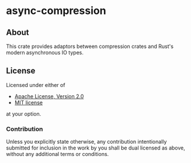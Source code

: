 # async-compression

## About

This crate provides adaptors between compression crates and Rust's modern
asynchronous IO types.

## License

Licensed under either of

 * [Apache License, Version 2.0](LICENSE-APACHE)
 * [MIT license](LICENSE-MIT)

at your option.

### Contribution

Unless you explicitly state otherwise, any contribution intentionally submitted
for inclusion in the work by you shall be dual licensed as above, without any
additional terms or conditions.
